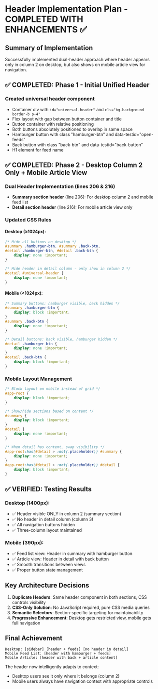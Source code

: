 # Header Implementation Plan - COMPLETED WITH ENHANCEMENTS ✅

## Summary of Implementation
Successfully implemented dual-header approach where header appears only in column 2 on desktop, but also shows on mobile article view for navigation.

## ✅ COMPLETED: Phase 1 - Initial Unified Header

### Created universal header component
- Container div with `id="universal-header"` and `cls="bg-background border-b p-4"`
- Flex layout with gap between button container and title
- Button container with relative positioning
- Both buttons absolutely positioned to overlap in same space
- Hamburger button with class "hamburger-btn" and data-testid="open-feeds"
- Back button with class "back-btn" and data-testid="back-button"
- H1 element for feed name

## ✅ COMPLETED: Phase 2 - Desktop Column 2 Only + Mobile Article View

### Dual Header Implementation (lines 206 & 216)
- **Summary section header** (line 206): For desktop column 2 and mobile feed list
- **Detail section header** (line 216): For mobile article view only

### Updated CSS Rules

#### Desktop (≥1024px):
```css
/* Hide all buttons on desktop */
#summary .hamburger-btn, #summary .back-btn,
#detail .hamburger-btn, #detail .back-btn {
    display: none !important;
}

/* Hide header in detail column - only show in column 2 */
#detail #universal-header {
    display: none !important;
}
```

#### Mobile (<1024px):
```css
/* Summary buttons: hamburger visible, back hidden */
#summary .hamburger-btn {
    display: block !important;
}
#summary .back-btn {
    display: none !important;
}

/* Detail buttons: back visible, hamburger hidden */
#detail .hamburger-btn {
    display: none !important;
}
#detail .back-btn {
    display: block !important;
}
```

### Mobile Layout Management
```css
/* Block layout on mobile instead of grid */
#app-root {
    display: block !important;
}

/* Show/hide sections based on content */
#summary {
    display: block !important;
}
#detail {
    display: none !important;
}

/* When detail has content, swap visibility */
#app-root:has(#detail > :not(.placeholder)) #summary {
    display: none !important;
}
#app-root:has(#detail > :not(.placeholder)) #detail {
    display: block !important;
}
```

## ✅ VERIFIED: Testing Results

### Desktop (1400px):
- ✅ Header visible ONLY in column 2 (summary section)
- ✅ No header in detail column (column 3)
- ✅ All navigation buttons hidden
- ✅ Three-column layout maintained

### Mobile (390px):
- ✅ Feed list view: Header in summary with hamburger button
- ✅ Article view: Header in detail with back button
- ✅ Smooth transitions between views
- ✅ Proper button state management

## Key Architecture Decisions

1. **Duplicate Headers**: Same header component in both sections, CSS controls visibility
2. **CSS-Only Solution**: No JavaScript required, pure CSS media queries
3. **Semantic Selectors**: Section-specific targeting for maintainability
4. **Progressive Enhancement**: Desktop gets restricted view, mobile gets full navigation

## Final Achievement
```
Desktop: [sidebar] [header + feeds] [no header in detail]
Mobile Feed List: [header with hamburger + feeds]
Mobile Article: [header with back + article content]
```

The header now intelligently adapts to context:
- Desktop users see it only where it belongs (column 2)
- Mobile users always have navigation context with appropriate controls